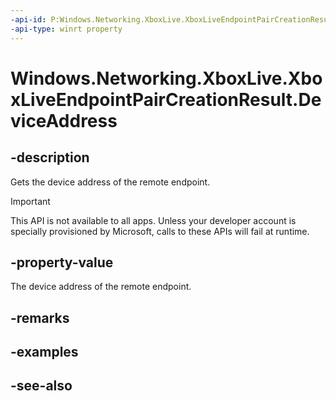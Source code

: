 ```yaml
---
-api-id: P:Windows.Networking.XboxLive.XboxLiveEndpointPairCreationResult.DeviceAddress
-api-type: winrt property
---
```


<!-- Property syntax
public Windows.Networking.XboxLive.XboxLiveDeviceAddress DeviceAddress { get; }
-->

# Windows.Networking.XboxLive.XboxLiveEndpointPairCreationResult.DeviceAddress

## -description

Gets the device address of the remote endpoint.

> [!IMPORTANT]
> This API is not available to all apps. Unless your developer account is specially provisioned by Microsoft, calls to these APIs will fail at runtime.

## -property-value

The device address of the remote endpoint.

## -remarks

## -examples

## -see-also
